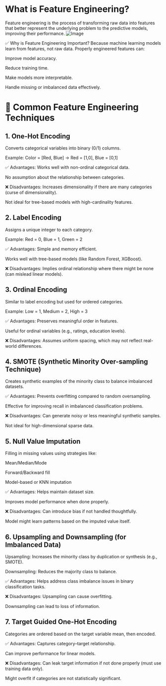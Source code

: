 # What is Feature Engineering?
Feature engineering is the process of transforming raw data into features that better represent the underlying problem to the predictive models, improving their performance.
![Image](https://github.com/user-attachments/assets/6fa52ffe-2169-4c9e-aaf9-ae30bde6c0da)

✅ Why is Feature Engineering Important?
Because machine learning models learn from features, not raw data. Properly engineered features can:

Improve model accuracy.

Reduce training time.

Make models more interpretable.

Handle missing or imbalanced data effectively.




# 🔧 Common Feature Engineering Techniques

## 1. One-Hot Encoding
Converts categorical variables into binary (0/1) columns.

Example: Color = [Red, Blue] → Red = [1,0], Blue = [0,1]

✅ Advantages:
Works well with non-ordinal categorical data.

No assumption about the relationship between categories.

❌ Disadvantages:
Increases dimensionality if there are many categories (curse of dimensionality).

Not ideal for tree-based models with high-cardinality features.

## 2. Label Encoding
Assigns a unique integer to each category.

Example: Red = 0, Blue = 1, Green = 2

✅ Advantages:
Simple and memory efficient.

Works well with tree-based models (like Random Forest, XGBoost).

❌ Disadvantages:
Implies ordinal relationship where there might be none (can mislead linear models).

## 3. Ordinal Encoding
Similar to label encoding but used for ordered categories.

Example: Low = 1, Medium = 2, High = 3

✅ Advantages:
Preserves meaningful order in features.

Useful for ordinal variables (e.g., ratings, education levels).

❌ Disadvantages:
Assumes uniform spacing, which may not reflect real-world differences.

## 4. SMOTE (Synthetic Minority Over-sampling Technique)
Creates synthetic examples of the minority class to balance imbalanced datasets.

✅ Advantages:
Prevents overfitting compared to random oversampling.

Effective for improving recall in imbalanced classification problems.

❌ Disadvantages:
Can generate noisy or less meaningful synthetic samples.

Not ideal for high-dimensional sparse data.

## 5. Null Value Imputation
Filling in missing values using strategies like:

Mean/Median/Mode

Forward/Backward fill

Model-based or KNN imputation

✅ Advantages:
Helps maintain dataset size.

Improves model performance when done properly.

❌ Disadvantages:
Can introduce bias if not handled thoughtfully.

Model might learn patterns based on the imputed value itself.

## 6. Upsampling and Downsampling (for Imbalanced Data)
Upsampling: Increases the minority class by duplication or synthesis (e.g., SMOTE).

Downsampling: Reduces the majority class to balance.

✅ Advantages:
Helps address class imbalance issues in binary classification tasks.

❌ Disadvantages:
Upsampling can cause overfitting.

Downsampling can lead to loss of information.

## 7. Target Guided One-Hot Encoding
Categories are ordered based on the target variable mean, then encoded.

✅ Advantages:
Captures category–target relationship.

Can improve performance for linear models.

❌ Disadvantages:
Can leak target information if not done properly (must use training data only).

Might overfit if categories are not statistically significant.
